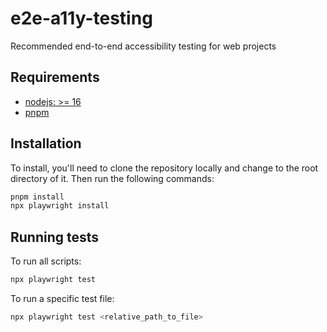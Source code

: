 # e2e-a11y-testing
Recommended end-to-end accessibility testing for web projects

## Requirements

* [nodejs: >= 16](https://nodejs.org/en)
* [pnpm](https://pnpm.io)

## Installation

To install, you'll need to clone the repository locally and change to the root directory of it.  Then run the following commands:

```bash
pnpm install
npx playwright install
```

## Running tests

To run all scripts:

```bash
npx playwright test
```

To run a specific test file:

```bash
npx playwright test <relative_path_to_file>
```
